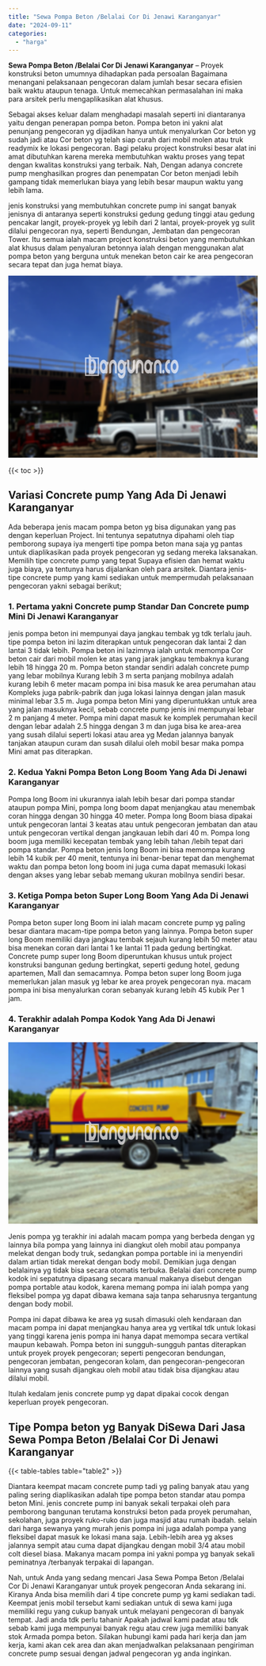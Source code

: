 ```yaml
---
title: "Sewa Pompa Beton /Belalai Cor Di Jenawi Karanganyar"
date: "2024-09-11"
categories: 
  - "harga"
---
```


**Sewa Pompa Beton /Belalai Cor Di Jenawi Karanganyar** – Proyek konstruksi beton umumnya dihadapkan pada persoalan Bagaimana menangani pelaksanaan pengecoran dalam jumlah besar secara efisien baik waktu ataupun tenaga. Untuk memecahkan permasalahan ini maka para arsitek perlu mengaplikasikan alat khusus.

Sebagai akses keluar dalam menghadapi masalah seperti ini diantaranya yaitu dengan penerapan pompa beton. Pompa beton ini yakni alat penunjang pengecoran yg dijadikan hanya untuk menyalurkan Cor beton yg sudah jadi atau Cor beton yg telah siap curah dari mobil molen atau truk readymix ke lokasi pengecoran. Bagi pelaku project konstruksi besar alat ini amat dibutuhkan karena mereka membutuhkan waktu proses yang tepat dengan kwalitas konstruksi yang terbaik. Nah, Dengan adanya concrete pump menghasilkan progres dan penempatan Cor beton menjadi lebih gampang tidak memerlukan biaya yang lebih besar maupun waktu yang lebih lama.

jenis konstruksi yang membutuhkan concrete pump ini sangat banyak jenisnya di antaranya seperti konstruksi gedung gedung tinggi atau gedung pencakar langit, proyek-proyek yg lebih dari 2 lantai, proyek-proyek yg sulit dilalui pengecoran nya, seperti Bendungan, Jembatan dan pengecoran Tower. Itu semua ialah macam project konstruksi beton yang membutuhkan alat khusus dalam penyaluran betonnya ialah dengan menggunakan alat pompa beton yang berguna untuk menekan beton cair ke area pengecoran secara tepat dan juga hemat biaya.

![Sewa Pompa Beton /Belalai Cor Di Jenawi Karanganyar](/images/sewa-concrete-pump-15.png)

{{< toc >}}

## Variasi Concrete pump Yang Ada Di Jenawi Karanganyar

Ada beberapa jenis macam pompa beton yg bisa digunakan yang pas dengan keperluan Project. Ini tentunya sepatutnya dipahami oleh tiap pemborong supaya iya mengerti tipe pompa beton mana saja yg pantas untuk diaplikasikan pada proyek pengecoran yg sedang mereka laksanakan. Memilih tipe concrete pump yang tepat Supaya efisien dan hemat waktu juga biaya, ya tentunya harus dijalankan oleh para arsitek. Diantara jenis-tipe concrete pump yang kami sediakan untuk mempermudah pelaksanaan pengecoran yakni sebagai berikut;

### 1\. Pertama yakni Concrete pump Standar Dan Concrete pump Mini Di Jenawi Karanganyar

jenis pompa beton ini mempunyai daya jangkau tembak yg tdk terlalu jauh. tipe pompa beton ini lazim diterapkan untuk pengecoran dak lantai 2 dan lantai 3 tidak lebih. Pompa beton ini lazimnya ialah untuk memompa Cor beton cair dari mobil molen ke atas yang jarak jangkau tembaknya kurang lebih 18 hingga 20 m. Pompa beton standar sendiri adalah concrete pump yang lebar mobilnya Kurang lebih 3 m serta panjang mobilnya adalah kurang lebih 6 meter macam pompa ini bisa masuk ke area perumahan atau Kompleks juga pabrik-pabrik dan juga lokasi lainnya dengan jalan masuk minimal lebar 3.5 m. Juga pompa beton Mini yang diperuntukkan untuk area yang jalan masuknya kecil, sebab concrete pump jenis ini mempunyai lebar 2 m panjang 4 meter. Pompa mini dapat masuk ke komplek perumahan kecil dengan lebar adalah 2.5 hingga dengan 3 m dan juga bisa ke area-area yang susah dilalui seperti lokasi atau area yg Medan jalannya banyak tanjakan ataupun curam dan susah dilalui oleh mobil besar maka pompa Mini amat pas diterapkan.

### 2\. Kedua Yakni Pompa Beton Long Boom Yang Ada Di Jenawi Karanganyar

Pompa long Boom ini ukurannya ialah lebih besar dari pompa standar ataupun pompa Mini, pompa long boom dapat menjangkau atau menembak coran hingga dengan 30 hingga 40 meter. Pompa long Boom biasa dipakai untuk pengecoran lantai 3 keatas atau untuk pengecoran jembatan dan atau untuk pengecoran vertikal dengan jangkauan lebih dari 40 m. Pompa long boom juga memiliki kecepatan tembak yang lebih tahan /lebih tepat dari pompa standar. Pompa beton jenis long Boom ini bisa memompa kurang lebih 14 kubik per 40 menit, tentunya ini benar-benar tepat dan menghemat waktu dan pompa beton long boom ini juga cuma dapat memasuki lokasi dengan akses yang lebar sebab memang ukuran mobilnya sendiri besar.

### 3\. Ketiga Pompa beton Super Long Boom Yang Ada Di Jenawi Karanganyar

Pompa beton super long Boom ini ialah macam concrete pump yg paling besar diantara macam-tipe pompa beton yang lainnya. Pompa beton super long Boom memiliki daya jangkau tembak sejauh kurang lebih 50 meter atau bisa menekan coran dari lantai 1 ke lantai 11 pada gedung bertingkat. Concrete pump super long Boom diperuntukan khusus untuk project konstruksi bangunan gedung bertingkat, seperti gedung hotel, gedung apartemen, Mall dan semacamnya. Pompa beton super long Boom juga memerlukan jalan masuk yg lebar ke area proyek pengecoran nya. macam pompa ini bisa menyalurkan coran sebanyak kurang lebih 45 kubik Per 1 jam.

### 4\. Terakhir adalah Pompa Kodok Yang Ada Di Jenawi Karanganyar

![Sewa Pompa Beton /Belalai Cor Di Jenawi Karanganyar](/images/sewa-concrete-pump-09.png)

Jenis pompa yg terakhir ini adalah macam pompa yang berbeda dengan yg lainnya bila pompa yang lainnya ini diangkut oleh mobil atau pompanya melekat dengan body truk, sedangkan pompa portable ini ia menyendiri dalam artian tidak merekat dengan body mobil. Demikian juga dengan belalainya yg tidak bisa secara otomatis terbuka. Belalai dari concrete pump kodok ini sepatutnya dipasang secara manual makanya disebut dengan pompa portable atau kodok, karena memang pompa ini ialah pompa yang fleksibel pompa yg dapat dibawa kemana saja tanpa seharusnya tergantung dengan body mobil.

Pompa ini dapat dibawa ke area yg susah dimasuki oleh kendaraan dan macam pompa ini dapat menjangkau hanya area yg vertikal tdk untuk lokasi yang tinggi karena jenis pompa ini hanya dapat memompa secara vertikal maupun kebawah. Pompa beton ini sungguh-sungguh pantas diterapkan untuk proyek proyek pengecoran; seperti pengecoran bendungan, pengecoran jembatan, pengecoran kolam, dan pengecoran-pengecoran lainnya yang susah dijangkau oleh mobil atau tidak bisa dijangkau atau dilalui mobil.

Itulah kedalam jenis concrete pump yg dapat dipakai cocok dengan keperluan proyek pengecoran.

## Tipe Pompa beton yg Banyak DiSewa Dari Jasa Sewa Pompa Beton /Belalai Cor Di Jenawi Karanganyar

{{< table-tables table="table2" >}}

Diantara keempat macam concrete pump tadi yg paling banyak atau yang paling sering diaplikasikan adalah tipe pompa beton standar atau pompa beton Mini. jenis concrete pump ini banyak sekali terpakai oleh para pemborong bangunan terutama konstruksi beton pada proyek perumahan, sekolahan, juga proyek ruko-ruko dan juga masjid atau rumah ibadah. selain dari harga sewanya yang murah jenis pompa ini juga adalah pompa yang fleksibel dapat masuk ke lokasi mana saja. Lebih-lebih area yg akses jalannya sempit atau cuma dapat dijangkau dengan mobil 3/4 atau mobil colt diesel biasa. Makanya macam pompa ini yakni pompa yg banyak sekali peminatnya /terbanyak terpakai di lapangan.

Nah, untuk Anda yang sedang mencari Jasa Sewa Pompa Beton /Belalai Cor Di Jenawi Karanganyar untuk proyek pengecoran Anda sekarang ini. Kiranya Anda bisa memilih dari 4 tipe concrete pump yg kami sediakan tadi. Keempat jenis mobil tersebut kami sediakan untuk di sewa kami juga memiliki regu yang cukup banyak untuk melayani pengecoran di banyak tempat. Jadi anda tdk perlu tahanir Apakah jadwal kami padat atau tdk sebab kami juga mempunyai banyak regu atau crew juga memiliki banyak stok Armada pompa beton. Silakan hubungi kami pada hari kerja dan jam kerja, kami akan cek area dan akan menjadwalkan pelaksanaan pengiriman concrete pump sesuai dengan jadwal pengecoran yg anda inginkan.
